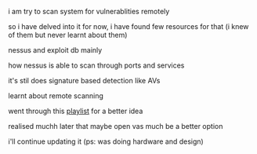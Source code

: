 i am try to scan system for vulnerablities remotely

so i have delved into it for now, i have found few resources for that (i knew of them but never learnt about them)

nessus and exploit db mainly

how nessus is able to scan through ports and services

it's stil does signature based detection like AVs

learnt about remote scanning

went through this [playlist](https://www.youtube.com/watch?v=fG7HhqEJbTs&list=PLBf0hzazHTGM1gj702QWNKOjz12S0OWvx) for a better idea

realised muchh later that maybe open vas much be a better option

i'll  continue updating it
(ps: was doing hardware and design)
